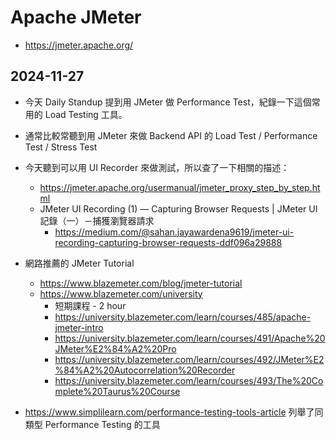# Apache JMeter

- https://jmeter.apache.org/

## 2024-11-27

- 今天 Daily Standup 提到用 JMeter 做 Performance Test，紀錄一下這個常用的 Load Testing 工具。
- 通常比較常聽到用 JMeter 來做 Backend API 的 Load Test / Performance Test / Stress Test
- 今天聽到可以用 UI Recorder 來做測試，所以查了一下相關的描述：
  - https://jmeter.apache.org/usermanual/jmeter_proxy_step_by_step.html
  - JMeter UI Recording (1) — Capturing Browser Requests | JMeter UI記錄（一）－捕獲瀏覽器請求
    - https://medium.com/@sahan.jayawardena9619/jmeter-ui-recording-capturing-browser-requests-ddf096a29888

- 網路推薦的 JMeter Tutorial
  - https://www.blazemeter.com/blog/jmeter-tutorial
  - https://www.blazemeter.com/university 
    - 短期課程 - 2 hour
    - https://university.blazemeter.com/learn/courses/485/apache-jmeter-intro
    - https://university.blazemeter.com/learn/courses/491/Apache%20JMeter%E2%84%A2%20Pro
    - https://university.blazemeter.com/learn/courses/492/JMeter%E2%84%A2%20Autocorrelation%20Recorder
    - https://university.blazemeter.com/learn/courses/493/The%20Complete%20Taurus%20Course

- https://www.simplilearn.com/performance-testing-tools-article 列舉了同類型 Performance Testing 的工具
